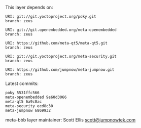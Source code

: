 This layer depends on:

    URI: git://git.yoctoproject.org/poky.git
    branch: zeus

    URI: git://git.openembedded.org/meta-openembedded
    branch: zeus

    URI: https://github.com/meta-qt5/meta-qt5.git
    branch: zeus 

    URI: git://git.yoctoproject.org/meta-security.git
    branch: zeus 

    URI: https://github.com/jumpnow/meta-jumpnow.git
    branch: zeus


Latest commits:

    poky 5531ffc566
    meta-openembedded 9e60d3066
    meta-qt5 6a9c0ac
    meta-security ecd8c30
    meta-jumpnow 6869932


meta-bbb layer maintainer: Scott Ellis <scott@jumpnowtek.com>
